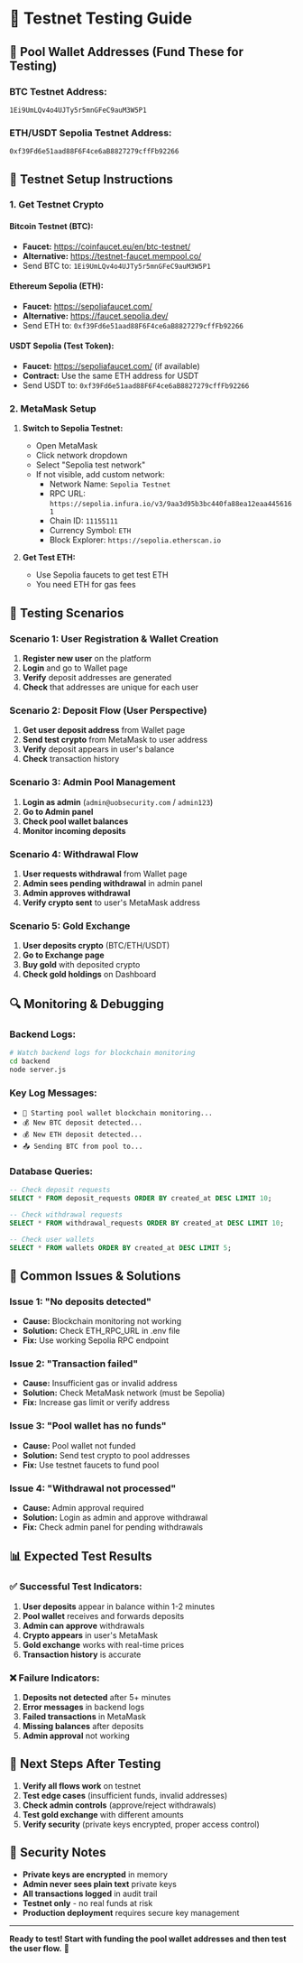 # 🧪 Testnet Testing Guide

## 🎯 Pool Wallet Addresses (Fund These for Testing)

### **BTC Testnet Address:**
```
1Ei9UmLQv4o4UJTy5r5mnGFeC9auM3W5P1
```

### **ETH/USDT Sepolia Testnet Address:**
```
0xf39Fd6e51aad88F6F4ce6aB8827279cffFb92266
```

## 🔧 Testnet Setup Instructions

### **1. Get Testnet Crypto**

#### **Bitcoin Testnet (BTC):**
- **Faucet:** https://coinfaucet.eu/en/btc-testnet/
- **Alternative:** https://testnet-faucet.mempool.co/
- Send BTC to: `1Ei9UmLQv4o4UJTy5r5mnGFeC9auM3W5P1`

#### **Ethereum Sepolia (ETH):**
- **Faucet:** https://sepoliafaucet.com/
- **Alternative:** https://faucet.sepolia.dev/
- Send ETH to: `0xf39Fd6e51aad88F6F4ce6aB8827279cffFb92266`

#### **USDT Sepolia (Test Token):**
- **Faucet:** https://sepoliafaucet.com/ (if available)
- **Contract:** Use the same ETH address for USDT
- Send USDT to: `0xf39Fd6e51aad88F6F4ce6aB8827279cffFb92266`

### **2. MetaMask Setup**

1. **Switch to Sepolia Testnet:**
   - Open MetaMask
   - Click network dropdown
   - Select "Sepolia test network"
   - If not visible, add custom network:
     - Network Name: `Sepolia Testnet`
     - RPC URL: `https://sepolia.infura.io/v3/9aa3d95b3bc440fa88ea12eaa4456161`
     - Chain ID: `11155111`
     - Currency Symbol: `ETH`
     - Block Explorer: `https://sepolia.etherscan.io`

2. **Get Test ETH:**
   - Use Sepolia faucets to get test ETH
   - You need ETH for gas fees

## 🧪 Testing Scenarios

### **Scenario 1: User Registration & Wallet Creation**
1. **Register new user** on the platform
2. **Login** and go to Wallet page
3. **Verify** deposit addresses are generated
4. **Check** that addresses are unique for each user

### **Scenario 2: Deposit Flow (User Perspective)**
1. **Get user deposit address** from Wallet page
2. **Send test crypto** from MetaMask to user address
3. **Verify** deposit appears in user's balance
4. **Check** transaction history

### **Scenario 3: Admin Pool Management**
1. **Login as admin** (`admin@uobsecurity.com` / `admin123`)
2. **Go to Admin panel**
3. **Check pool wallet balances**
4. **Monitor incoming deposits**

### **Scenario 4: Withdrawal Flow**
1. **User requests withdrawal** from Wallet page
2. **Admin sees pending withdrawal** in admin panel
3. **Admin approves withdrawal**
4. **Verify crypto sent** to user's MetaMask address

### **Scenario 5: Gold Exchange**
1. **User deposits crypto** (BTC/ETH/USDT)
2. **Go to Exchange page**
3. **Buy gold** with deposited crypto
4. **Check gold holdings** on Dashboard

## 🔍 Monitoring & Debugging

### **Backend Logs:**
```bash
# Watch backend logs for blockchain monitoring
cd backend
node server.js
```

### **Key Log Messages:**
- `🚀 Starting pool wallet blockchain monitoring...`
- `💰 New BTC deposit detected...`
- `💰 New ETH deposit detected...`
- `📤 Sending BTC from pool to...`

### **Database Queries:**
```sql
-- Check deposit requests
SELECT * FROM deposit_requests ORDER BY created_at DESC LIMIT 10;

-- Check withdrawal requests
SELECT * FROM withdrawal_requests ORDER BY created_at DESC LIMIT 10;

-- Check user wallets
SELECT * FROM wallets ORDER BY created_at DESC LIMIT 5;
```

## 🚨 Common Issues & Solutions

### **Issue 1: "No deposits detected"**
- **Cause:** Blockchain monitoring not working
- **Solution:** Check ETH_RPC_URL in .env file
- **Fix:** Use working Sepolia RPC endpoint

### **Issue 2: "Transaction failed"**
- **Cause:** Insufficient gas or invalid address
- **Solution:** Check MetaMask network (must be Sepolia)
- **Fix:** Increase gas limit or verify address

### **Issue 3: "Pool wallet has no funds"**
- **Cause:** Pool wallet not funded
- **Solution:** Send test crypto to pool addresses
- **Fix:** Use testnet faucets to fund pool

### **Issue 4: "Withdrawal not processed"**
- **Cause:** Admin approval required
- **Solution:** Login as admin and approve withdrawal
- **Fix:** Check admin panel for pending withdrawals

## 📊 Expected Test Results

### **✅ Successful Test Indicators:**
1. **User deposits** appear in balance within 1-2 minutes
2. **Pool wallet** receives and forwards deposits
3. **Admin can approve** withdrawals
4. **Crypto appears** in user's MetaMask
5. **Gold exchange** works with real-time prices
6. **Transaction history** is accurate

### **❌ Failure Indicators:**
1. **Deposits not detected** after 5+ minutes
2. **Error messages** in backend logs
3. **Failed transactions** in MetaMask
4. **Missing balances** after deposits
5. **Admin approval** not working

## 🎯 Next Steps After Testing

1. **Verify all flows work** on testnet
2. **Test edge cases** (insufficient funds, invalid addresses)
3. **Check admin controls** (approve/reject withdrawals)
4. **Test gold exchange** with different amounts
5. **Verify security** (private keys encrypted, proper access control)

## 🔐 Security Notes

- **Private keys are encrypted** in memory
- **Admin never sees plain text** private keys
- **All transactions logged** in audit trail
- **Testnet only** - no real funds at risk
- **Production deployment** requires secure key management

---

**Ready to test! Start with funding the pool wallet addresses and then test the user flow.** 🚀

